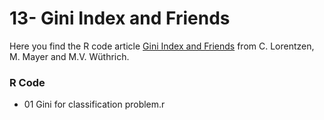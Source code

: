 # 13- Gini Index and Friends

Here you find the R code article [Gini Index and Friends](https://papers.ssrn.com/sol3/papers.cfm?abstract_id=4248143) from C. Lorentzen, M. Mayer and M.V. Wüthrich.

### R Code
- 01 Gini for classification problem.r
